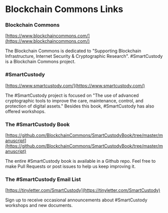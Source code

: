 # Blockchain Commons Links

### Blockchain Commons
[https://www.blockchaincommons.com/](https://www.blockchaincommons.com/)

The Blockchain Commons is dedicated to "Supporting Blockchain Infrastructure, Internet Security & Cryptographic Research". #SmartCustody is a Blockchain Commons project.

### #SmartCustody
[https://www.smartcustody.com/](https://www.smartcustody.com/)

The #SmartCustody project is focused on "The use of advanced cryptographic tools to improve the care, maintenance, control, and protection of digital assets." Besides this book, #SmartCustody has also offered workshops.

### The #SmartCustody Book
[https://github.com/BlockchainCommons/SmartCustodyBook/tree/master/manuscript](https://github.com/BlockchainCommons/SmartCustodyBook/tree/master/manuscript)

The entire #SmartCustody book is available in a Github repo. Feel free to make Pull Requests or post issues to help us keep improving it.

### The #SmartCustody Email List
[https://tinyletter.com/SmartCustody](https://tinyletter.com/SmartCustody)

Sign up to receive occasional announcements about #SmartCustody workshops and new documents.
